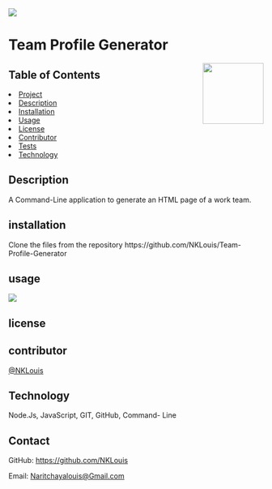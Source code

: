 
<img src= "https://img.shields.io/badge/License--green">
<h1> Team Profile Generator</h1>
<img align ="right" width="120" height="120" src="https://avatars3.githubusercontent.com/u/58704859?v=4">

    
<h2> Table of Contents </h2>
<li><a href="#title">Project</a></li>
<li><a href="#description">Description</a></li>  
<li><a href="#installation">Installation</a></li> 
<li><a href="#usage">Usage</a></li> 
<li><a href="#license">License</a></li> 
<li><a href="#contributor">Contributor</a></li>   
<li><a href="#test">Tests</a></li> 
<li><a href="#technology">Technology</a></li>   
   
<h2 id="description"> Description </h2>
<p>A Command-Line application to generate an HTML page of a work team.</p>

<h2 id="description"> installation </h2>
<p>Clone the files from the repository https://github.com/NKLouis/Team-Profile-Generator​<p>

<h2 id="description"> usage </h2>


![](http://g.recordit.co/JUiGShyUzu.gif)


<h2 id="description"> license </h2>
<p></p>

<h2 id="description"> contributor </h2>
<a href="https://github.com/NKLouis " target="_blank">@NKLouis</a> 

<h2 id="description"> Technology </h2>
<p> Node.Js, JavaScript, GIT, GitHub, Command- Line</p>

<h2> Contact </h2>

GitHub: <a href="https://github.com/NKLouis">https://github.com/NKLouis</a></li>

Email: <a href= "Naritchayalouis@Gmail.com">Naritchayalouis@Gmail.com</a> 

